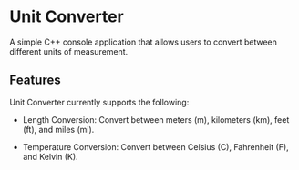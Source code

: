 # **Unit Converter**

A simple C++ console application that allows users to convert between different units of measurement.

## **Features**

Unit Converter currently supports the following:

- Length Conversion: Convert between meters (m), kilometers (km), feet (ft), and miles (mi).

- Temperature Conversion: Convert between Celsius (C), Fahrenheit (F), and Kelvin (K).
